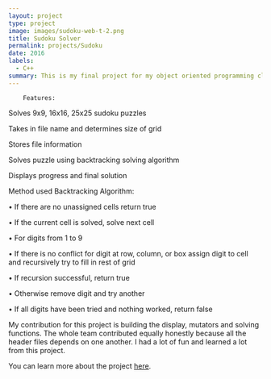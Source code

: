 ```yaml
---
layout: project
type: project
image: images/sudoku-web-t-2.png
title: Sudoku Solver
permalink: projects/Sudoku
date: 2016
labels:
  - C++
summary: This is my final project for my object oriented programming class and it is a Sudoku solver.
---
```


<div class="ui embed" data-source="vimeo" data-id="200444415" >
</div>

        Features:
        
  Solves 9x9, 16x16, 25x25 sudoku puzzles 
  
  Takes in file name and determines size of grid 
  
  Stores file information 
  
  Solves puzzle using backtracking solving algorithm
  
  Displays progress and final solution

Method used Backtracking Algorithm:

• If there are no unassigned cells return true

• If the current cell is solved, solve next cell

• For digits from 1 to 9

• If there is no conflict for digit at row, column, or box assign digit to   cell and recursively try to fill in rest of grid

• If recursion successful, return true

• Otherwise remove digit and try another

• If all digits have been tried and nothing worked, return false

My contribution for this project is building the display, mutators and solving functions. The whole team contributed equally honestly because all the header files depends on one another. I had a lot of fun and learned a lot from this project.



You can learn more about the project [here](https://github.com/LamAnhProj/Sudoku).



